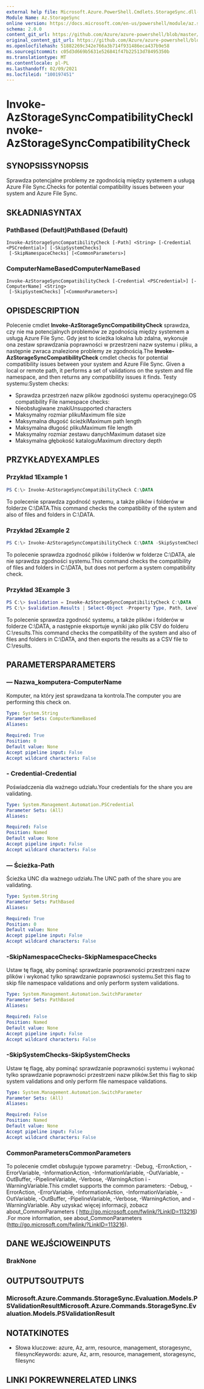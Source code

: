 ```yaml
---
external help file: Microsoft.Azure.PowerShell.Cmdlets.StorageSync.dll-Help.xml
Module Name: Az.StorageSync
online version: https://docs.microsoft.com/en-us/powershell/module/az.storagesync/invoke-azstoragesynccompatibilitycheck
schema: 2.0.0
content_git_url: https://github.com/Azure/azure-powershell/blob/master/src/StorageSync/StorageSync/help/Invoke-AzStorageSyncCompatibilityCheck.md
original_content_git_url: https://github.com/Azure/azure-powershell/blob/master/src/StorageSync/StorageSync/help/Invoke-AzStorageSyncCompatibilityCheck.md
ms.openlocfilehash: 51882269c342e766a3b714f931486eca437b9e58
ms.sourcegitcommit: c05d3d669b5631e526841f47b22513d78495350b
ms.translationtype: MT
ms.contentlocale: pl-PL
ms.lasthandoff: 02/09/2021
ms.locfileid: "100197451"
---
```

# <span data-ttu-id="cc71d-101">Invoke-AzStorageSyncCompatibilityCheck</span><span class="sxs-lookup"><span data-stu-id="cc71d-101">Invoke-AzStorageSyncCompatibilityCheck</span></span>

## <span data-ttu-id="cc71d-102">SYNOPSIS</span><span class="sxs-lookup"><span data-stu-id="cc71d-102">SYNOPSIS</span></span>
<span data-ttu-id="cc71d-103">Sprawdza potencjalne problemy ze zgodnością między systemem a usługą Azure File Sync.</span><span class="sxs-lookup"><span data-stu-id="cc71d-103">Checks for potential compatibility issues between your system and Azure File Sync.</span></span>

## <span data-ttu-id="cc71d-104">SKŁADNIA</span><span class="sxs-lookup"><span data-stu-id="cc71d-104">SYNTAX</span></span>

### <span data-ttu-id="cc71d-105">PathBased (Default)</span><span class="sxs-lookup"><span data-stu-id="cc71d-105">PathBased (Default)</span></span>
```
Invoke-AzStorageSyncCompatibilityCheck [-Path] <String> [-Credential <PSCredential>] [-SkipSystemChecks]
 [-SkipNamespaceChecks] [<CommonParameters>]
```

### <span data-ttu-id="cc71d-106">ComputerNameBased</span><span class="sxs-lookup"><span data-stu-id="cc71d-106">ComputerNameBased</span></span>
```
Invoke-AzStorageSyncCompatibilityCheck [-Credential <PSCredential>] [-ComputerName] <String>
 [-SkipSystemChecks] [<CommonParameters>]
```

## <span data-ttu-id="cc71d-107">OPIS</span><span class="sxs-lookup"><span data-stu-id="cc71d-107">DESCRIPTION</span></span>
<span data-ttu-id="cc71d-108">Polecenie cmdlet **Invoke-AzStorageSyncCompatibilityCheck** sprawdza, czy nie ma potencjalnych problemów ze zgodnością między systemem a usługą Azure File Sync. Gdy jest to ścieżka lokalna lub zdalna, wykonuje ona zestaw sprawdzania poprawności w przestrzeni nazw systemu i pliku, a następnie zwraca znalezione problemy ze zgodnością.</span><span class="sxs-lookup"><span data-stu-id="cc71d-108">The **Invoke-AzStorageSyncCompatibilityCheck** cmdlet checks for potential compatibility issues between your system and Azure File Sync. Given a local or remote path, it performs a set of validations on the system and file namespace, and then returns any compatibility issues it finds.</span></span>
<span data-ttu-id="cc71d-109">Testy systemu:</span><span class="sxs-lookup"><span data-stu-id="cc71d-109">System checks:</span></span>
- <span data-ttu-id="cc71d-110">Sprawdza przestrzeń nazw plików zgodności systemu operacyjnego:</span><span class="sxs-lookup"><span data-stu-id="cc71d-110">OS compatibility File namespace checks:</span></span>
- <span data-ttu-id="cc71d-111">Nieobsługiwane znaki</span><span class="sxs-lookup"><span data-stu-id="cc71d-111">Unsupported characters</span></span>
- <span data-ttu-id="cc71d-112">Maksymalny rozmiar pliku</span><span class="sxs-lookup"><span data-stu-id="cc71d-112">Maximum file size</span></span>
- <span data-ttu-id="cc71d-113">Maksymalna długość ścieżki</span><span class="sxs-lookup"><span data-stu-id="cc71d-113">Maximum path length</span></span>
- <span data-ttu-id="cc71d-114">Maksymalna długość pliku</span><span class="sxs-lookup"><span data-stu-id="cc71d-114">Maximum file length</span></span>
- <span data-ttu-id="cc71d-115">Maksymalny rozmiar zestawu danych</span><span class="sxs-lookup"><span data-stu-id="cc71d-115">Maximum dataset size</span></span>
- <span data-ttu-id="cc71d-116">Maksymalna głębokość katalogu</span><span class="sxs-lookup"><span data-stu-id="cc71d-116">Maximum directory depth</span></span>

## <span data-ttu-id="cc71d-117">PRZYKŁADY</span><span class="sxs-lookup"><span data-stu-id="cc71d-117">EXAMPLES</span></span>

### <span data-ttu-id="cc71d-118">Przykład 1</span><span class="sxs-lookup"><span data-stu-id="cc71d-118">Example 1</span></span>
```powershell
PS C:\> Invoke-AzStorageSyncCompatibilityCheck C:\DATA
```

<span data-ttu-id="cc71d-119">To polecenie sprawdza zgodność systemu, a także plików i folderów w folderze C:\DATA.</span><span class="sxs-lookup"><span data-stu-id="cc71d-119">This command checks the compatibility of the system and also of files and folders in C:\DATA.</span></span>

### <span data-ttu-id="cc71d-120">Przykład 2</span><span class="sxs-lookup"><span data-stu-id="cc71d-120">Example 2</span></span>
```powershell
PS C:\> Invoke-AzStorageSyncCompatibilityCheck C:\DATA -SkipSystemChecks
```

<span data-ttu-id="cc71d-121">To polecenie sprawdza zgodność plików i folderów w folderze C:\DATA, ale nie sprawdza zgodności systemu.</span><span class="sxs-lookup"><span data-stu-id="cc71d-121">This command checks the compatibility of files and folders in C:\DATA, but does not perform a system compatibility check.</span></span>

### <span data-ttu-id="cc71d-122">Przykład 3</span><span class="sxs-lookup"><span data-stu-id="cc71d-122">Example 3</span></span>
```powershell
PS C:\> $validation = Invoke-AzStorageSyncCompatibilityCheck C:\DATA
PS C:\> $validation.Results | Select-Object -Property Type, Path, Level, Description, Result | Export-Csv -Path C:\results.csv -Encoding utf8
```

<span data-ttu-id="cc71d-123">To polecenie sprawdza zgodność systemu, a także plików i folderów w folderze C:\DATA, a następnie eksportuje wyniki jako plik CSV do folderu C:\results.</span><span class="sxs-lookup"><span data-stu-id="cc71d-123">This command checks the compatibility of the system and also of files and folders in C:\DATA, and then exports the results as a CSV file to C:\results.</span></span>

## <span data-ttu-id="cc71d-124">PARAMETERS</span><span class="sxs-lookup"><span data-stu-id="cc71d-124">PARAMETERS</span></span>

### <span data-ttu-id="cc71d-125">— Nazwa_komputera</span><span class="sxs-lookup"><span data-stu-id="cc71d-125">-ComputerName</span></span>
<span data-ttu-id="cc71d-126">Komputer, na który jest sprawdzana ta kontrola.</span><span class="sxs-lookup"><span data-stu-id="cc71d-126">The computer you are performing this check on.</span></span>

```yaml
Type: System.String
Parameter Sets: ComputerNameBased
Aliases:

Required: True
Position: 0
Default value: None
Accept pipeline input: False
Accept wildcard characters: False
```

### <span data-ttu-id="cc71d-127">- Credential</span><span class="sxs-lookup"><span data-stu-id="cc71d-127">-Credential</span></span>
<span data-ttu-id="cc71d-128">Poświadczenia dla ważnego udziału.</span><span class="sxs-lookup"><span data-stu-id="cc71d-128">Your credentials for the share you are validating.</span></span>

```yaml
Type: System.Management.Automation.PSCredential
Parameter Sets: (All)
Aliases:

Required: False
Position: Named
Default value: None
Accept pipeline input: False
Accept wildcard characters: False
```

### <span data-ttu-id="cc71d-129">— Ścieżka</span><span class="sxs-lookup"><span data-stu-id="cc71d-129">-Path</span></span>
<span data-ttu-id="cc71d-130">Ścieżka UNC dla ważnego udziału.</span><span class="sxs-lookup"><span data-stu-id="cc71d-130">The UNC path of the share you are validating.</span></span>

```yaml
Type: System.String
Parameter Sets: PathBased
Aliases:

Required: True
Position: 0
Default value: None
Accept pipeline input: False
Accept wildcard characters: False
```

### <span data-ttu-id="cc71d-131">-SkipNamespaceChecks</span><span class="sxs-lookup"><span data-stu-id="cc71d-131">-SkipNamespaceChecks</span></span>
<span data-ttu-id="cc71d-132">Ustaw tę flagę, aby pominąć sprawdzanie poprawności przestrzeni nazw plików i wykonać tylko sprawdzanie poprawności systemu.</span><span class="sxs-lookup"><span data-stu-id="cc71d-132">Set this flag to skip file namespace validations and only perform system validations.</span></span>

```yaml
Type: System.Management.Automation.SwitchParameter
Parameter Sets: PathBased
Aliases:

Required: False
Position: Named
Default value: None
Accept pipeline input: False
Accept wildcard characters: False
```

### <span data-ttu-id="cc71d-133">-SkipSystemChecks</span><span class="sxs-lookup"><span data-stu-id="cc71d-133">-SkipSystemChecks</span></span>
<span data-ttu-id="cc71d-134">Ustaw tę flagę, aby pominąć sprawdzanie poprawności systemu i wykonać tylko sprawdzanie poprawności przestrzeni nazw plików.</span><span class="sxs-lookup"><span data-stu-id="cc71d-134">Set this flag to skip system validations and only perform file namespace validations.</span></span>

```yaml
Type: System.Management.Automation.SwitchParameter
Parameter Sets: (All)
Aliases:

Required: False
Position: Named
Default value: None
Accept pipeline input: False
Accept wildcard characters: False
```

### <span data-ttu-id="cc71d-135">CommonParameters</span><span class="sxs-lookup"><span data-stu-id="cc71d-135">CommonParameters</span></span>
<span data-ttu-id="cc71d-136">To polecenie cmdlet obsługuje typowe parametry: -Debug, -ErrorAction, -ErrorVariable, -InformationAction, -InformationVariable, -OutVariable, -OutBuffer, -PipelineVariable, -Verbose, -WarningAction i -WarningVariable.</span><span class="sxs-lookup"><span data-stu-id="cc71d-136">This cmdlet supports the common parameters: -Debug, -ErrorAction, -ErrorVariable, -InformationAction, -InformationVariable, -OutVariable, -OutBuffer, -PipelineVariable, -Verbose, -WarningAction, and -WarningVariable.</span></span> <span data-ttu-id="cc71d-137">Aby uzyskać więcej informacji, zobacz about_CommonParameters ( http://go.microsoft.com/fwlink/?LinkID=113216) .</span><span class="sxs-lookup"><span data-stu-id="cc71d-137">For more information, see about_CommonParameters (http://go.microsoft.com/fwlink/?LinkID=113216).</span></span>

## <span data-ttu-id="cc71d-138">DANE WEJŚCIOWE</span><span class="sxs-lookup"><span data-stu-id="cc71d-138">INPUTS</span></span>

### <span data-ttu-id="cc71d-139">Brak</span><span class="sxs-lookup"><span data-stu-id="cc71d-139">None</span></span>

## <span data-ttu-id="cc71d-140">OUTPUTS</span><span class="sxs-lookup"><span data-stu-id="cc71d-140">OUTPUTS</span></span>

### <span data-ttu-id="cc71d-141">Microsoft.Azure.Commands.StorageSync.Evaluation.Models.PSValidationResult</span><span class="sxs-lookup"><span data-stu-id="cc71d-141">Microsoft.Azure.Commands.StorageSync.Evaluation.Models.PSValidationResult</span></span>

## <span data-ttu-id="cc71d-142">NOTATKI</span><span class="sxs-lookup"><span data-stu-id="cc71d-142">NOTES</span></span>
* <span data-ttu-id="cc71d-143">Słowa kluczowe: azure, Az, arm, resource, management, storagesync, filesync</span><span class="sxs-lookup"><span data-stu-id="cc71d-143">Keywords: azure, Az, arm, resource, management, storagesync, filesync</span></span>

## <span data-ttu-id="cc71d-144">LINKI POKREWNE</span><span class="sxs-lookup"><span data-stu-id="cc71d-144">RELATED LINKS</span></span>
